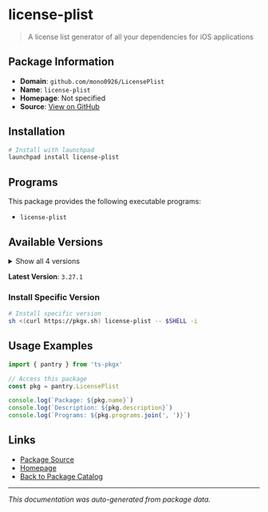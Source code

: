 # license-plist

> A license list generator of all your dependencies for iOS applications

## Package Information

- **Domain**: `github.com/mono0926/LicensePlist`
- **Name**: `license-plist`
- **Homepage**: Not specified
- **Source**: [View on GitHub](https://github.com/pkgxdev/pantry/tree/main/projects/github.com/mono0926/LicensePlist/package.yml)

## Installation

```bash
# Install with launchpad
launchpad install license-plist
```

## Programs

This package provides the following executable programs:

- `license-plist`

## Available Versions

<details>
<summary>Show all 4 versions</summary>

- `3.27.1`, `3.27.0`, `3.26.0`, `3.25.1`

</details>

**Latest Version**: `3.27.1`

### Install Specific Version

```bash
# Install specific version
sh <(curl https://pkgx.sh) license-plist -- $SHELL -i
```

## Usage Examples

```typescript
import { pantry } from 'ts-pkgx'

// Access this package
const pkg = pantry.LicensePlist

console.log(`Package: ${pkg.name}`)
console.log(`Description: ${pkg.description}`)
console.log(`Programs: ${pkg.programs.join(', ')}`)
```

## Links

- [Package Source](https://github.com/pkgxdev/pantry/tree/main/projects/github.com/mono0926/LicensePlist/package.yml)
- [Homepage](#)
- [Back to Package Catalog](../../package-catalog.md)

---

*This documentation was auto-generated from package data.*
